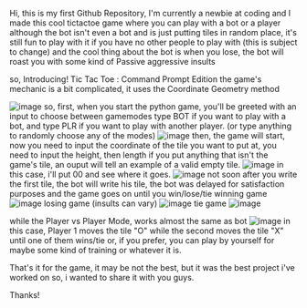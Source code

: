 Hi, this is my first Github Repository, I'm currently a newbie at coding and I made this cool tictactoe game where you can play with a bot or a player
although the bot isn't even a bot and is just putting tiles in random place, it's still fun to play with it if you have no other people to play with (this is subject to change)
and the cool thing about the bot is when you lose, the bot will roast you with some kind of Passive aggressive insults

so, Introducing! Tic Tac Toe : Command Prompt Edition
the game's mechanic is a bit complicated, it uses the Coordinate Geometry method

![image](https://github.com/armygogames/tictactoe.py/assets/141536305/2e383065-8ac8-42df-9a62-a06a276585a5)
so, first, when you start the python game, you'll be greeted with an input to choose between gamemodes
type BOT if you want to play with a bot, and type PLR if you want to play with another player. (or type anything to randomly choose any of the modes)
![image](https://github.com/armygogames/tictactoe.py/assets/141536305/2c0b70e4-d683-4b68-b0d6-929f9d4613e5)
then, the game will start, now you need to input the coordinate of the tile you want to put at, you need to input the height, then length
if you put anything that isn't the game's tile, an ouput will tell an example of a valid empty tile.
![image](https://github.com/armygogames/tictactoe.py/assets/141536305/22dcc3d6-278a-4db2-84d6-584406fc122a)
in this case, i'll put 00 and see where it goes.
![image](https://github.com/armygogames/tictactoe.py/assets/141536305/aa6fcc44-79e8-49fa-9886-0ad8cc83eb43)
not soon after you write the first tile, the bot will write his tile, the bot was delayed for satisfaction purposes
and the game goes on until you win/lose/tie
winning game
![image](https://github.com/armygogames/tictactoe.py/assets/141536305/30837e1a-98b9-4cca-a218-fe2692853573)
losing game (insults can vary)
![image](https://github.com/armygogames/tictactoe.py/assets/141536305/3f12665b-79a4-4506-81a8-36944cc7ed32)
tie game
![image](https://github.com/armygogames/tictactoe.py/assets/141536305/db4663cf-9c43-43b0-83ad-3397d144ff01)

while the Player vs Player Mode, works almost the same as bot
![image](https://github.com/armygogames/tictactoe.py/assets/141536305/5937c141-be3f-49fa-bf5c-75670fb67699)
in this case, Player 1 moves the tile "O" while the second moves the tile "X" until one of them wins/tie
or, if you prefer, you can play by yourself for maybe some kind of training or whatever it is.

That's it for the game, it may be not the best, but it was the best project i've worked on so, i wanted to share it with you guys.

Thanks!
